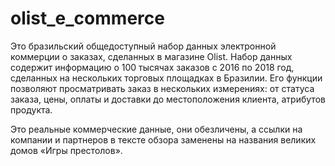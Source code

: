# olist_e_commerce

Это бразильский общедоступный набор данных электронной коммерции о заказах, сделанных в магазине Olist. Набор данных содержит информацию о 100 тысячах заказов с 2016 по 2018 год, сделанных на нескольких торговых площадках в Бразилии. Его функции позволяют просматривать заказ в нескольких измерениях: от статуса заказа, цены, оплаты и доставки до местоположения клиента, атрибутов продукта.

Это реальные коммерческие данные, они обезличены, а ссылки на компании и партнеров в тексте обзора заменены на названия великих домов «Игры престолов».
